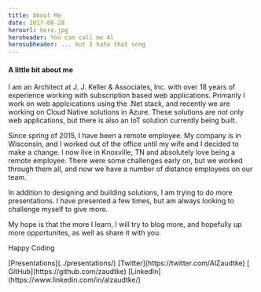```yaml
---
title: About Me
date: 2017-08-28
herourl: hero.jpg
heroheader: You can call me Al
herosubheader: ... but I hate that song
---
```


#### A little bit about me

I am an Architect at J. J. Keller &amp; Associates, Inc. with over 18 years of experience working with subscription based web applications.  Primarily I work on web applcications using the .Net stack, and recently we are working on Cloud Native solutions in Azure.  These solutions are not only web applications, but there is also an IoT solution currently being built.

Since spring of 2015, I have been a remote employee.  My company is in Wisconsin, and I worked out of the office until my wife and I decided to make a change.  I now live in Knoxville, TN and absolutely love being a remote employee.  There were some challenges early on, but we worked through them all, and now we have a number of distance employees on our team.

In addition to designing and building solutions, I am trying to do more presentations.  I have presented a few times, but am always looking to challenge myself to give more.

My hope is that the more I learn, I will try to blog more, and hopefully up more opportunites, as well as share it with you.

Happy Coding

<div class="additionalLinks">
<i class="fa fa-desktop" aria-hiddent="true"></i> [Presentations](../presentations/)
<i class="fa fa-twitter" aria-hidden="true"></i> [Twitter](https://twitter.com/AlZaudtke)
<i class="fa fa-github" aria-hidden="true"></i> [ GitHub](https://github.com/zaudtke)
<i class="fa fa-linkedin-square" aria-hidden="true"></i> [LinkedIn](https://www.linkedin.com/in/alzaudtke/)
</div>
